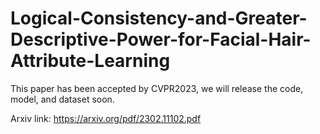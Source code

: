 # Logical-Consistency-and-Greater-Descriptive-Power-for-Facial-Hair-Attribute-Learning

This paper has been accepted by CVPR2023, we will release the code, model, and dataset soon.

Arxiv link: https://arxiv.org/pdf/2302.11102.pdf
